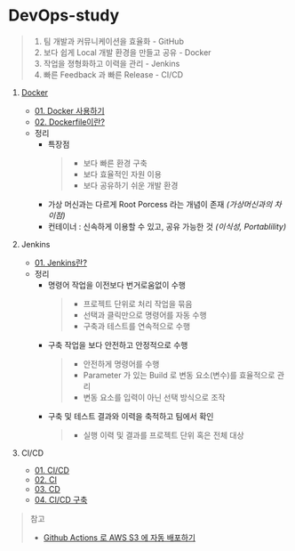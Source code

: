 # DevOps-study 

> 1. 팀 개발과 커뮤니케이션을 효율화 - GitHub
> 2. 보다 쉽게 Local 개발 환경을 만들고 공유 - Docker
> 3. 작업을 졍형화하고 이력을 관리 - Jenkins
> 4. 빠른 Feedback 과 빠른 Release - CI/CD

1. [Docker](https://docs.docker.com)

   - [01. Docker 사용하기](https://github.com/JeongJaeSoon/DevOps-study/blob/main/docker/01._Docker-%EC%82%AC%EC%9A%A9%ED%95%98%EA%B8%B0.md)
   - [02. Dockerfile이란?](https://github.com/JeongJaeSoon/DevOps-study/blob/main/docker/02._Dockerfile%EC%9D%B4%EB%9E%80%3F.md)
   - 정리
     - 특장점
       > - 보다 빠른 환경 구축
       > - 보다 효율적인 자원 이용
       > - 보다 공유하기 쉬운 개발 환경
     - 가상 머신과는 다르게 Root Porcess 라는 개념이 존재 _(가상머신과의 차이점)_
     - 컨테이너 : 신속하게 이용할 수 있고, 공유 가능한 것 _(이식성, Portablility)_

2. Jenkins

   - [01. Jenkins란?](https://github.com/JeongJaeSoon/DevOps-study/blob/main/jenkins/01._Jenkins%EB%9E%80%3F.md)
   - 정리
     - 명령어 작업을 이전보다 번거로움없이 수행
       > - 프로젝트 단위로 처리 작업을 묶음
       > - 선택과 클릭만으로 명령어를 자동 수행
       > - 구축과 테스트를 연속적으로 수행
     - 구축 작업을 보다 안전하고 안정적으로 수행
       > - 안전하게 명령어를 수행
       > - Parameter 가 있는 Build 로 변동 요소(변수)를 효율적으로 관리
       > - 변동 요소를 입력이 아닌 선택 방식으로 조작
     - 구축 및 테스트 결과와 이력을 축적하고 팀에서 확인
       > - 실행 이력 및 결과를 프로젝트 단위 혹은 전체 대상

3. CI/CD
   - [01. CI/CD](https://github.com/JeongJaeSoon/DevOps-study/blob/main/CI_CD/01.%20CI_CD.md)
   - [02. CI](https://github.com/JeongJaeSoon/DevOps-study/blob/main/CI_CD/02.%20CI.md)
   - [03. CD](https://github.com/JeongJaeSoon/DevOps-study/blob/main/CI_CD/03.%20CD.md)
   - [04. CI/CD 구축](https://github.com/JeongJaeSoon/DevOps-study/blob/main/CI_CD/04.%20CI_CD_%EA%B5%AC%EC%B6%95.md)

> 참고
>
> - [Github Actions 로 AWS S3 에 자동 배포하기](https://github.com/JeongJaeSoon/github_actions#readme)
